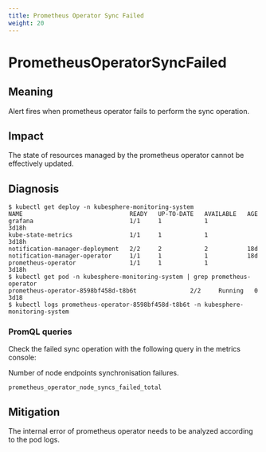 ```yaml
---
title: Prometheus Operator Sync Failed
weight: 20
---
```

# PrometheusOperatorSyncFailed

## Meaning

Alert fires when prometheus operator fails to perform the sync operation.

## Impact

The state of resources managed by the prometheus operator cannot be effectively updated.

## Diagnosis

```console
$ kubectl get deploy -n kubesphere-monitoring-system
NAME                              READY   UP-TO-DATE   AVAILABLE   AGE
grafana                           1/1     1            1           3d18h
kube-state-metrics                1/1     1            1           3d18h
notification-manager-deployment   2/2     2            2           18d
notification-manager-operator     1/1     1            1           18d
prometheus-operator               1/1     1            1           3d18h
$ kubectl get pod -n kubesphere-monitoring-system | grep prometheus-operator
prometheus-operator-8598bf458d-t8b6t               2/2     Running   0                  3d18
$ kubectl logs prometheus-operator-8598bf458d-t8b6t -n kubesphere-monitoring-system
```

### PromQL queries

Check the failed sync operation with the following query in the
metrics console:

Number of node endpoints synchronisation failures.
```promql
prometheus_operator_node_syncs_failed_total
```

## Mitigation

The internal error of prometheus operator needs to be analyzed according to the pod logs.